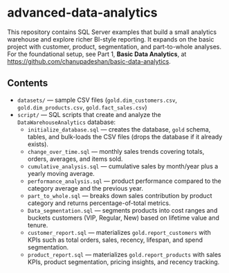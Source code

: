# advanced-data-analytics

This repository contains SQL Server examples that build a small analytics warehouse and explore richer BI-style reporting. It expands on the basic project with customer, product, segmentation, and part-to-whole analyses. For the foundational setup, see Part 1, **Basic Data Analytics**, at https://github.com/chanupadeshan/basic-data-analytics.

## Contents

- `datasets/` — sample CSV files (`gold.dim_customers.csv`, `gold.dim_products.csv`, `gold.fact_sales.csv`)
- `script/` — SQL scripts that create and analyze the `DataWarehouseAnalytics` database:
  - `initialize_database.sql` — creates the database, `gold` schema, tables, and bulk-loads the CSV files (drops the database if it already exists).
  - `change_over_time.sql` — monthly sales trends covering totals, orders, averages, and items sold.
  - `cumulative_analysis.sql` — cumulative sales by month/year plus a yearly moving average.
  - `performance_analysis.sql` — product performance compared to the category average and the previous year.
  - `part_to_whole.sql` — breaks down sales contribution by product category and returns percentage-of-total metrics.
  - `Data_segmentation.sql` — segments products into cost ranges and buckets customers (VIP, Regular, New) based on lifetime value and tenure.
  - `customer_report.sql` — materializes `gold.report_customers` with KPIs such as total orders, sales, recency, lifespan, and spend segmentation.
  - `product_report.sql` — materializes `gold.report_products` with sales KPIs, product segmentation, pricing insights, and recency tracking.
